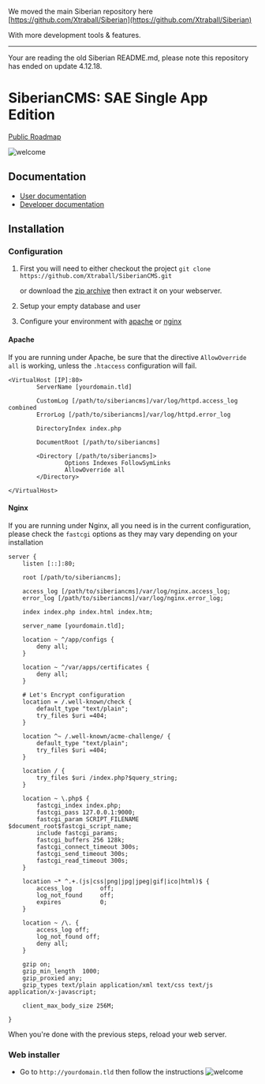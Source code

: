 We moved the main Siberian repository here [https://github.com/Xtraball/Siberian](https://github.com/Xtraball/Siberian)

With more development tools & features.

---


Your are reading the old Siberian README.md, please note this repository has ended on update 4.12.18.

# SiberianCMS: SAE Single App Edition

[Public Roadmap](http://board.siberiancms.com/b/7AYdMDEpFcmt3eZtb/siberiancms-public-roadmap)

![welcome](docs/siberiancms.png)

## Documentation

* [User documentation](http://doc.siberiancms.com)
* [Developer documentation](http://developer.siberiancms.com)

## Installation

### Configuration

1. First you will need to either checkout the project `git clone https://github.com/Xtraball/SiberianCMS.git`

    or download the [zip archive](https://github.com/Xtraball/SiberianCMS/archive/master.zip) then extract it on your webserver.

2. Setup your empty database and user

3. Configure your environment with [apache](#apache) or [nginx](#nginx)

#### Apache

If you are running under Apache, be sure that the directive `AllowOverride all` is working, unless the `.htaccess` configuration will fail.

```
<VirtualHost [IP]:80>
        ServerName [yourdomain.tld]

		CustomLog [/path/to/siberiancms]/var/log/httpd.access_log combined
		ErrorLog [/path/to/siberiancms]/var/log/httpd.error_log

		DirectoryIndex index.php

        DocumentRoot [/path/to/siberiancms]

        <Directory [/path/to/siberiancms]>
                Options Indexes FollowSymLinks
                AllowOverride all
        </Directory>

</VirtualHost>
```


#### Nginx

If you are running under Nginx, all you need is in the current configuration, 
please check the `fastcgi` options as they may vary depending on your installation

```
server {
    listen [::]:80;

	root [/path/to/siberiancms];
		
	access_log [/path/to/siberiancms]/var/log/nginx.access_log;
	error_log [/path/to/siberiancms]/var/log/nginx.error_log;

	index index.php index.html index.htm;

	server_name [yourdomain.tld];
	
	location ~ ^/app/configs {
        deny all;
    }
    
    location ~ ^/var/apps/certificates {
        deny all;
    }
    
    # Let's Encrypt configuration
    location = /.well-known/check {
        default_type "text/plain";
        try_files $uri =404;
    }
    
    location ^~ /.well-known/acme-challenge/ {
        default_type "text/plain";
        try_files $uri =404;
    }

	location / {
		try_files $uri /index.php?$query_string;
	}

	location ~ \.php$ {
		fastcgi_index index.php;
		fastcgi_pass 127.0.0.1:9000;
		fastcgi_param SCRIPT_FILENAME $document_root$fastcgi_script_name;
		include fastcgi_params;
		fastcgi_buffers 256 128k;
		fastcgi_connect_timeout 300s;
		fastcgi_send_timeout 300s;
		fastcgi_read_timeout 300s;
	}

    location ~* ^.+.(js|css|png|jpg|jpeg|gif|ico|html)$ {
		access_log        off;
		log_not_found     off;
		expires           0;
	}
	
	location ~ /\. {
		access_log off;
		log_not_found off;
		deny all;
	}

	gzip on;
	gzip_min_length  1000;
	gzip_proxied any;
	gzip_types text/plain application/xml text/css text/js application/x-javascript;
	
	client_max_body_size 256M;

}
```

When you're done with the previous steps, reload your web server.


### Web installer

* Go to `http://yourdomain.tld` then follow the instructions
![welcome](docs/install-sae.gif)
